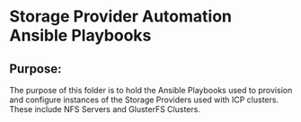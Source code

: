# Storage Provider Automation Ansible Playbooks

## Purpose:
The purpose of this folder is to hold the Ansible Playbooks used to provision and configure instances of the Storage Providers used with ICP clusters. These include NFS Servers and GlusterFS Clusters.
